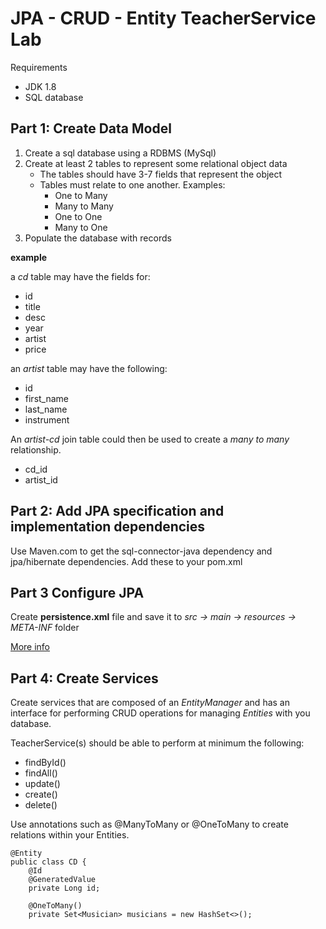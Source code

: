 # JPA - CRUD - Entity TeacherService Lab

Requirements

* JDK 1.8
* SQL database


## Part 1: Create Data Model

1. Create a sql database using a RDBMS (MySql)
2. Create at least 2 tables to represent some relational object data
	* The tables should have 3-7 fields that represent the object
	* Tables must relate to one another. Examples:
		* One to Many
		* Many to Many
		* One to One
		* Many to One
3. Populate the database with records

__example__

a _cd_ table may have the fields for:

* id
* title
* desc
* year
* artist
* price

an _artist_ table may have the following:

* id
* first_name
* last_name
* instrument

An _artist-cd_ join table could then be used to create a _many to many_ relationship.

* cd_id
* artist_id

## Part 2: Add JPA specification and implementation dependencies

Use Maven.com to get the sql-connector-java dependency and jpa/hibernate dependencies. Add these to your pom.xml

## Part 3 Configure JPA

Create __persistence.xml__ file and save it to _src -> main -> resources -> META-INF_ folder

[More info](https://thoughts-on-java.org/jpa-persistence-xml/)

## Part 4: Create Services

Create services that are composed of an _EntityManager_ and has an interface for performing CRUD operations for managing _Entities_ with you database.

TeacherService(s) should be able to perform at minimum the following:

* findById()
* findAll()
* update()
* create()
* delete()

Use annotations such as @ManyToMany or @OneToMany to create relations within your Entities.

```
@Entity
public class CD {
    @Id
    @GeneratedValue
    private Long id;

    @OneToMany()
    private Set<Musician> musicians = new HashSet<>();
```